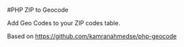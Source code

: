 #PHP ZIP to Geocode


Add Geo Codes to your ZIP codes table.

Based on https://github.com/kamranahmedse/php-geocode
